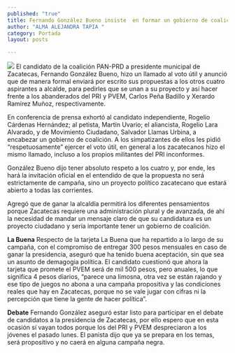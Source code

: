 ```yaml
---
published: "true"
title: Fernando González Bueno insiste  en formar un gobierno de coalición
author: "ALMA ALEJANDRA TAPIA "
category: Portada
layout: posts

---
```


![](http://i.imgur.com/JysEBhnm.jpg)
El candidato de la coalición PAN-PRD a presidente municipal de Zacatecas, Fernando González Bueno, hizo un llamado al voto útil y anunció que de manera formal enviará por escrito sus propuestas a los otros cuatro aspirantes a alcalde, para pedirles que se unan a su proyecto y así hacer frente a los abanderados del PRI y PVEM, Carlos Peña Badillo y Xerardo Ramírez Muñoz, respectivamente.

En conferencia de prensa exhortó al candidato independiente, Rogelio Cárdenas Hernández; al petista, Martín Uvario; el aliancista, Rogelio Lara Alvarado, y de Movimiento Ciudadano, Salvador Llamas Urbina, a encabezar un gobierno de coalición. A los simpatizantes de ellos les pidió “respetuosamente” ejercer el voto útil, en general a los zacatecanos hizo el mismo llamado, incluso a los propios militantes del PRI inconformes.

González Bueno dijo tener absoluto respeto a los cuatro y, por ende, les hará la invitación oficial en el entendido de que la propuesta no será estrictamente de campaña, sino un proyecto político zacatecano que estará abierto a todas las corrientes. 

Agregó que de ganar la alcaldía permitirá los diferentes pensamientos porque Zacatecas requiere una administración plural y de avanzada, de ahí la necesidad de mandar un mensaje claro de que su candidatura es un proyecto ciudadano y sería importante tener un gobierno de coalición. 

**La Buena**
Respecto de la tarjeta La Buena que ha repartido a lo largo de su campaña, con el compromiso de entregar 300 pesos mensuales en caso de ganar la presidencia, aseguró que ha tenido buena aceptación, sin que sea un asunto de demagogia política.
El candidato cuestionó que ahora la tarjeta que promete el PVEM será de mil 500 pesos, pero anuales, lo que significa 4 pesos diarios, “parece una limosna, otra vez se están rajando y ese tipo de juegos no abona a una campaña propositiva y las condiciones reales que hay en Zacatecas, porque no se vale jugar con cifras ni la percepción que tiene la gente de hacer política”. 

**Debate**
Fernando González aseguró estar listo para participar en el debate de candidatos a la presidencia de Zacatecas, por ello espero que en esta ocasión sí vayan todos porque los del PRI y PVEM despreciaron a los jóvenes el pasado lunes.
El panista dijo que ya se prepara en los temas, será propositivo y no caerá en alguna campaña negra.   
